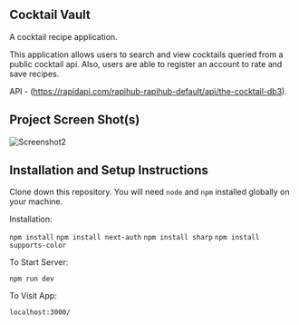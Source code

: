 ## Cocktail Vault

A cocktail recipe application.

This application allows users to search and view cocktails queried from a public cocktail api.
Also, users are able to register an account to rate and save recipes.

API - (https://rapidapi.com/rapihub-rapihub-default/api/the-cocktail-db3). 

## Project Screen Shot(s)

![Screenshot2](https://github.com/EliasTkla/cocktail-vault/assets/60025074/a20484fa-9909-4704-b6cf-422cdda4f461)


## Installation and Setup Instructions

Clone down this repository. You will need `node` and `npm` installed globally on your machine.  

Installation:

`npm install`
`npm install next-auth` 
`npm install sharp`
`npm install supports-color`  

To Start Server:

`npm run dev`  

To Visit App:

`localhost:3000/`  

